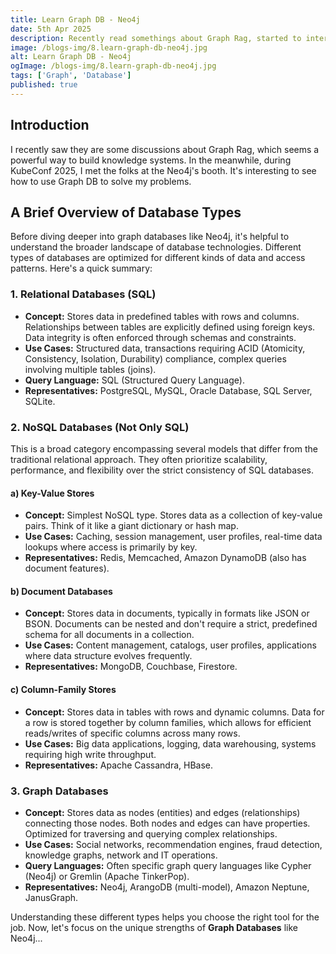 ```yaml
---
title: Learn Graph DB - Neo4j
date: 5th Apr 2025
description: Recently read somethings about Graph Rag, started to interested into Graph DB, learn and see how to use it in my work.
image: /blogs-img/8.learn-graph-db-neo4j.jpg
alt: Learn Graph DB - Neo4j
ogImage: /blogs-img/8.learn-graph-db-neo4j.jpg
tags: ['Graph', 'Database']
published: true
---
```


## Introduction

I recently saw they are some discussions about Graph Rag, which seems a powerful way to build knowledge systems. In the meanwhile, during KubeConf 2025, I met the folks at the Neo4j's booth. It's interesting to see how to use Graph DB to solve my problems.

## A Brief Overview of Database Types

Before diving deeper into graph databases like Neo4j, it's helpful to understand the broader landscape of database technologies. Different types of databases are optimized for different kinds of data and access patterns. Here's a quick summary:

### 1. Relational Databases (SQL)

- **Concept:** Stores data in predefined tables with rows and columns. Relationships between tables are explicitly defined using foreign keys. Data integrity is often enforced through schemas and constraints.
- **Use Cases:** Structured data, transactions requiring ACID (Atomicity, Consistency, Isolation, Durability) compliance, complex queries involving multiple tables (joins).
- **Query Language:** SQL (Structured Query Language).
- **Representatives:** PostgreSQL, MySQL, Oracle Database, SQL Server, SQLite.

### 2. NoSQL Databases (Not Only SQL)

This is a broad category encompassing several models that differ from the traditional relational approach. They often prioritize scalability, performance, and flexibility over the strict consistency of SQL databases.

#### a) Key-Value Stores

- **Concept:** Simplest NoSQL type. Stores data as a collection of key-value pairs. Think of it like a giant dictionary or hash map.
- **Use Cases:** Caching, session management, user profiles, real-time data lookups where access is primarily by key.
- **Representatives:** Redis, Memcached, Amazon DynamoDB (also has document features).

#### b) Document Databases

- **Concept:** Stores data in documents, typically in formats like JSON or BSON. Documents can be nested and don't require a strict, predefined schema for all documents in a collection.
- **Use Cases:** Content management, catalogs, user profiles, applications where data structure evolves frequently.
- **Representatives:** MongoDB, Couchbase, Firestore.

#### c) Column-Family Stores

- **Concept:** Stores data in tables with rows and dynamic columns. Data for a row is stored together by column families, which allows for efficient reads/writes of specific columns across many rows.
- **Use Cases:** Big data applications, logging, data warehousing, systems requiring high write throughput.
- **Representatives:** Apache Cassandra, HBase.

### 3. Graph Databases

- **Concept:** Stores data as nodes (entities) and edges (relationships) connecting those nodes. Both nodes and edges can have properties. Optimized for traversing and querying complex relationships.
- **Use Cases:** Social networks, recommendation engines, fraud detection, knowledge graphs, network and IT operations.
- **Query Languages:** Often specific graph query languages like Cypher (Neo4j) or Gremlin (Apache TinkerPop).
- **Representatives:** Neo4j, ArangoDB (multi-model), Amazon Neptune, JanusGraph.

Understanding these different types helps you choose the right tool for the job. Now, let's focus on the unique strengths of **Graph Databases** like Neo4j...

##
